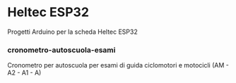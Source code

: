# Heltec ESP32
Progetti Arduino per la scheda Heltec ESP32


### cronometro-autoscuola-esami
Cronometro per autoscuola per esami di guida ciclomotori e motocicli (AM - A2 - A1 - A) 
